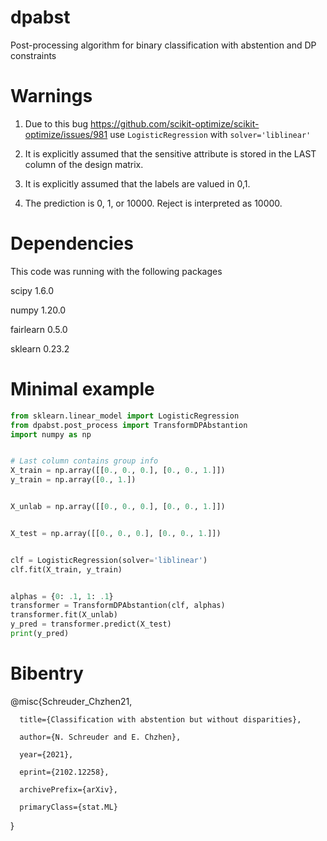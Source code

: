 # dpabst
Post-processing algorithm for binary classification with abstention and DP constraints


# Warnings

1. Due to this bug https://github.com/scikit-optimize/scikit-optimize/issues/981 use `LogisticRegression` with `solver='liblinear'`

2. It is explicitly assumed that the sensitive attribute is stored in the LAST column of the design matrix.

3. It is explicitly assumed that the labels are valued in 0,1.

4. The prediction is 0, 1, or 10000. Reject is interpreted as 10000.

# Dependencies

This code was running with the following packages

scipy 1.6.0

numpy 1.20.0

fairlearn 0.5.0

sklearn 0.23.2


# Minimal example

```python
from sklearn.linear_model import LogisticRegression
from dpabst.post_process import TransformDPAbstantion
import numpy as np


# Last column contains group info
X_train = np.array([[0., 0., 0.], [0., 0., 1.]])
y_train = np.array([0., 1.])


X_unlab = np.array([[0., 0., 0.], [0., 0., 1.]])


X_test = np.array([[0., 0., 0.], [0., 0., 1.]])


clf = LogisticRegression(solver='liblinear')
clf.fit(X_train, y_train)


alphas = {0: .1, 1: .1}
transformer = TransformDPAbstantion(clf, alphas)
transformer.fit(X_unlab)
y_pred = transformer.predict(X_test)
print(y_pred)
```

# Bibentry

@misc{Schreuder_Chzhen21,

      title={Classification with abstention but without disparities}, 
      
      author={N. Schreuder and E. Chzhen},
      
      year={2021},
      
      eprint={2102.12258},
      
      archivePrefix={arXiv},
      
      primaryClass={stat.ML}
}
